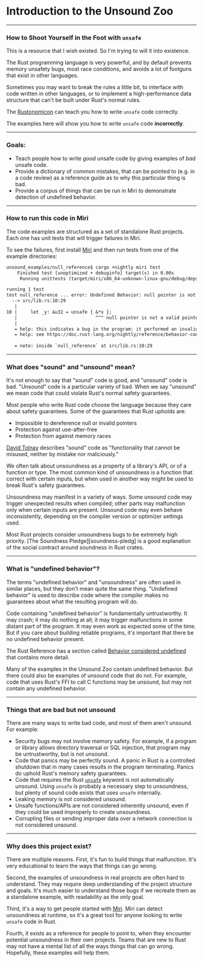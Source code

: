 # Introduction to the Unsound Zoo

----

### How to Shoot Yourself in the Foot with `unsafe`

This is a resource that I wish existed. So I'm trying to will it into existence.

The Rust programming language is very powerful, and by default prevents memory unsafety bugs, most race conditions, and avoids a lot of footguns that exist in other languages.

Sometimes you may want to break the rules a little bit, to interface with code written in other languages, or to implement a high-performance data structure that can't be built under Rust's normal rules.

The [Rustonomicon][nomicon] can teach you how to write `unsafe` code correctly.

The examples here will show you how to write `unsafe` code **incorrectly**.

----

### Goals:

- Teach people how to write *good* unsafe code by giving examples of *bad* unsafe code.
- Provide a dictionary of common mistakes, that can be pointed to (e.g. in a code review) as a reference guide as to why this particular thing is bad.
- Provide a corpus of things that can be run in Miri to demonstrate detection of undefined behavior.

----

### How to run this code in Miri

The code examples are structured as a set of standalone Rust projects. Each one has unit tests that will trigger failures in Miri.

To see the failures, first install [Miri] and then run tests from one of the example directories:

```txt
unsound_examples/null_reference$ cargo +nightly miri test
    Finished test [unoptimized + debuginfo] target(s) in 0.00s
     Running unittests (target/miri/x86_64-unknown-linux-gnu/debug/deps/null_reference-ae5570a7c650d48f)

running 1 test
test null_reference ... error: Undefined Behavior: null pointer is not a valid pointer for this operation
  --> src/lib.rs:10:29
   |
10 |     let _y: &u32 = unsafe { &*x };
   |                             ^^^ null pointer is not a valid pointer for this operation
   |
   = help: this indicates a bug in the program: it performed an invalid operation, and caused Undefined Behavior
   = help: see https://doc.rust-lang.org/nightly/reference/behavior-considered-undefined.html for further information
           
   = note: inside `null_reference` at src/lib.rs:10:29
```

----

### What does "sound" and "unsound" mean?

It's not enough to say that "sound" code is good, and "unsound" code is bad. "Unsound" code is a particular variety of bad. When we say "unsound" we mean code that could violate Rust's normal safety guarantees.

Most people who write Rust code choose the language because they care about safety guarantees. Some of the guarantees that Rust upholds are:
- Impossible to dereference null or invalid pointers
- Protection against use-after-free
- Protection from against memory races

[David Tolnay][dt-unsound] describes "sound" code as "functionality that cannot be misused, neither by mistake nor maliciously."

We often talk about unsoundness as a property of a library's API, or of a function or type. The most common kind of unsoundness is a function that correct with certain inputs, but when used in another way might be used to break Rust's safety guarantees.

Unsoundness may manifest in a variety of ways. Some unsound code may trigger unexpected results when compiled; other parts may malfunction only when certain inputs are present. Unsound code may even behave inconsistently, depending on the compiler version or optimizer settings used.

Most Rust projects consider unsoundness bugs to be extremely high priority. [The Soundness Pledge][soundness-pledg] is a good explanation of the social contract around soundness in Rust crates.

----

### What is "undefined behavior"?

The terms "undefined behavior" and "unsoundness" are often used in similar places, but they don't mean quite the same thing. "Undefined behavior" is used to describe code where the compiler makes no guarantees about what the resulting program will do.

Code containing "undefined behavior" is fundamentally untrustworthy. It may crash; it may do nothing at all; it may trigger malfunctions in some distant part of the program. It may even work as expected some of the time. But if you care about building reliable programs, it's important that there be no undefined behavior present.

The Rust Reference has a section called [Behavior considered undefined][ref-undefined] that contains more detail.

Many of the examples in the Unsound Zoo contain undefined behavior. But there could also be examples of unsound code that do not. For example, code that uses Rust's FFI to call C functions may be unsound, but may not contain any undefined behavior.

----

### Things that are bad but not unsound

There are many ways to write bad code, and most of them aren't unsound. For example:
- Security bugs may not involve memory safety. For example, if a program or library allows directory traversal or SQL injection, that program may be untrustworthy, but is not unsound.
- Code that panics may be perfectly sound. A panic in Rust is a controlled shutdown that in many cases results in the program terminating. Panics do uphold Rust's memory safety guarantees. 
- Code that requires the Rust [`unsafe`][book-unsafe] keyword is not automatically unsound. Using `unsafe` is probably a necessary step to unsoundness, but plenty of sound code exists that uses `unsafe` internally.
- Leaking memory is not considered unsound.
- Unsafe functions/APIs are not considered inherently unsound, even if they could be used improperly to create unsoundness.
- Corrupting files or sending improper data over a network connection is not considered unsound.

----

### Why does this project exist?

There are multiple reasons. First, it's fun to build things that malfunction. It's very educational to learn the ways that things can go wrong.

Second, the examples of unsoundness in real projects are often hard to understand. They may require deep understanding of the project structure and goals. It's much easier to understand those bugs if we recreate them as a standalone example, with readability as the only goal.

Third, it's a way to get people started with [Miri]. Miri can detect unsoundness at runtime, so it's a great tool for anyone looking to write `unsafe` code in Rust.

Fourth, it exists as a reference for people to point to, when they encounter potential unsoundness in their own projects. Teams that are new to Rust may not have a mental list of all the ways things that can go wrong. Hopefully, these examples will help them.


[nomicon]: https://doc.rust-lang.org/nomicon/
[dt-unsound]: https://docs.rs/dtolnay/latest/dtolnay/macro._03__soundness_bugs.html
[Miri]: https://github.com/rust-lang/miri#readme
[ref-undefined]: https://doc.rust-lang.org/reference/behavior-considered-undefined.html
[book-unsafe]: https://doc.rust-lang.org/book/ch19-01-unsafe-rust.html
